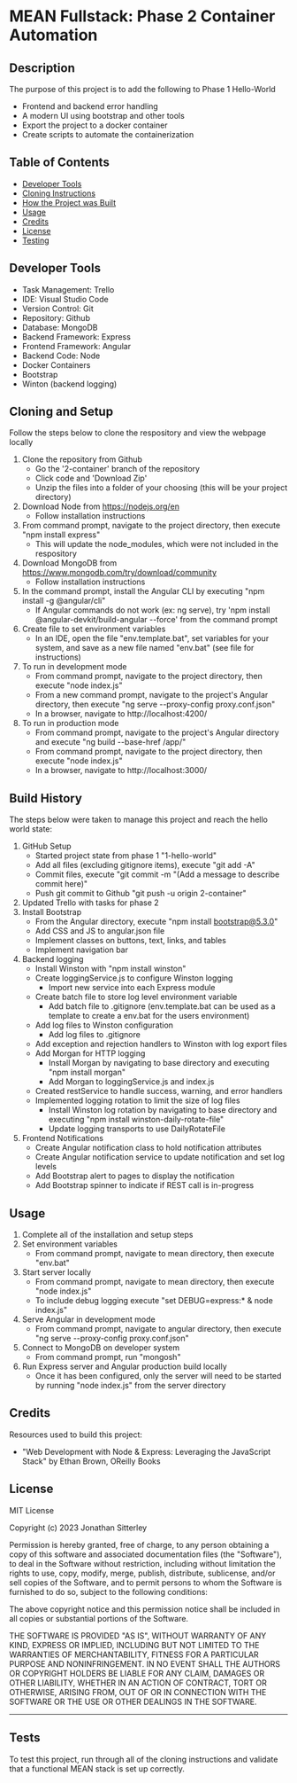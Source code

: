 # MEAN Fullstack: Phase 2 Container Automation
## Description

The purpose of this project is to add the following to Phase 1 Hello-World

- Frontend and backend error handling
- A modern UI using bootstrap and other tools
- Export the project to a docker container
- Create scripts to automate the containerization

## Table of Contents

- [Developer Tools](#developer-tools)
- [Cloning Instructions](#cloning-and-setup)
- [How the Project was Built](#build-history)
- [Usage](#usage)
- [Credits](#credits)
- [License](#license)
- [Testing](#tests)

## Developer Tools

- Task Management: Trello
- IDE: Visual Studio Code
- Version Control: Git
- Repository: Github
- Database: MongoDB
- Backend Framework: Express
- Frontend Framework: Angular
- Backend Code: Node
- Docker Containers
- Bootstrap
- Winton (backend logging)

## Cloning and Setup

Follow the steps below to clone the respository and view the webpage locally
1. Clone the repository from Github
    - Go the '2-container' branch of the repository
    - Click code and 'Download Zip'
    - Unzip the files into a folder of your choosing (this will be your project directory)
2. Download Node from https://nodejs.org/en
    - Follow installation instructions
3. From command prompt, navigate to the project directory, then execute "npm install express"
    - This will update the node_modules, which were not included in the respository
4. Download MongoDB from https://www.mongodb.com/try/download/community
    - Follow installation instructions
5. In the command prompt, install the Angular CLI by executing "npm install -g @angular/cli"
    - If Angular commands do not work (ex: ng serve), try 'npm install @angular-devkit/build-angular --force' from the command prompt
6. Create file to set environment variables
    - In an IDE, open the file "env.template.bat", set variables for your system, and save as a new file named "env.bat" (see file for instructions)
7. To run in development mode
    - From command prompt, navigate to the project directory, then execute "node index.js"
    - From a new command prompt, navigate to the project's Angular directory, then execute "ng serve --proxy-config proxy.conf.json"
    - In a browser, navigate to http://localhost:4200/
8. To run in production mode
    - From command prompt, navigate to the project's Angular directory and execute "ng build --base-href /app/"
    - From command prompt, navigate to the project directory, then execute "node index.js"
    - In a browser, navigate to http://localhost:3000/

## Build History

The steps below were taken to manage this project and reach the hello world state:
1. GitHub Setup
    - Started project state from phase 1 "1-hello-world"
    - Add all files (excluding gitignore items), execute "git add -A"
    - Commit files, execute "git commit -m "(Add a message to describe commit here)"
    - Push git commit to Github "git push -u origin 2-container"
2. Updated Trello with tasks for phase 2
3. Install Bootstrap
    - From the Angular directory, execute "npm install bootstrap@5.3.0"
    - Add CSS and JS to angular.json file
    - Implement classes on buttons, text, links, and tables
    - Implement navigation bar
4. Backend logging
    - Install Winston with "npm install winston"
    - Create loggingService.js to configure Winston logging
        - Import new service into each Express module
    - Create batch file to store log level environment variable
        - Add batch file to .gitignore (env.template.bat can be used as a template to create a env.bat for the users environment)
    - Add log files to Winston configuration
        - Add log files to .gitignore
    - Add exception and rejection handlers to Winston with log export files
    - Add Morgan for HTTP logging
        - Install Morgan by navigating to base directory and executing "npm install morgan"
        - Add Morgan to loggingService.js and index.js
    - Created restService to handle success, warning, and error handlers
    - Implemented logging rotation to limit the size of log files
        - Install Winston log rotation by navigating to base directory and executing "npm install winston-daily-rotate-file"
        - Update logging transports to use DailyRotateFile
5. Frontend Notifications
    - Create Angular notification class to hold notification attributes
    - Create Angular notification service to update notification and set log levels
    - Add Bootstrap alert to pages to display the notification
    - Add Bootstrap spinner to indicate if REST call is in-progress

## Usage

1. Complete all of the installation and setup steps
2. Set environment variables
    - From command prompt, navigate to mean directory, then execute "env.bat"
3. Start server locally
    - From command prompt, navigate to mean directory, then execute "node index.js"
    - To include debug logging execute "set DEBUG=express:* & node index.js"
4. Serve Angular in development mode
    - From command prompt, navigate to angular directory, then execute "ng serve --proxy-config proxy.conf.json"
5. Connect to MongoDB on developer system
    - From command prompt, run "mongosh"
6. Run Express server and Angular production build locally
    - Once it has been configured, only the server will need to be started by running "node index.js" from the server directory

## Credits

Resources used to build this project:
- "Web Development with Node & Express: Leveraging the JavaScript Stack" by Ethan Brown, OReilly Books

## License

MIT License

Copyright (c) 2023 Jonathan Sitterley

Permission is hereby granted, free of charge, to any person obtaining a copy
of this software and associated documentation files (the "Software"), to deal
in the Software without restriction, including without limitation the rights
to use, copy, modify, merge, publish, distribute, sublicense, and/or sell
copies of the Software, and to permit persons to whom the Software is
furnished to do so, subject to the following conditions:

The above copyright notice and this permission notice shall be included in all
copies or substantial portions of the Software.

THE SOFTWARE IS PROVIDED "AS IS", WITHOUT WARRANTY OF ANY KIND, EXPRESS OR
IMPLIED, INCLUDING BUT NOT LIMITED TO THE WARRANTIES OF MERCHANTABILITY,
FITNESS FOR A PARTICULAR PURPOSE AND NONINFRINGEMENT. IN NO EVENT SHALL THE
AUTHORS OR COPYRIGHT HOLDERS BE LIABLE FOR ANY CLAIM, DAMAGES OR OTHER
LIABILITY, WHETHER IN AN ACTION OF CONTRACT, TORT OR OTHERWISE, ARISING FROM,
OUT OF OR IN CONNECTION WITH THE SOFTWARE OR THE USE OR OTHER DEALINGS IN THE
SOFTWARE.

---

## Tests

To test this project, run through all of the cloning instructions and validate that a functional MEAN stack is set up correctly.
